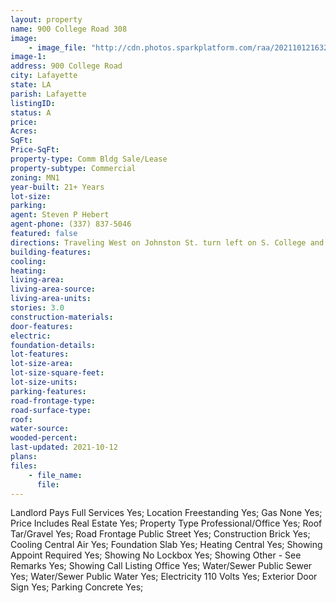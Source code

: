```yaml
---
layout: property
name: 900 College Road 308
image:
    - image_file: "http://cdn.photos.sparkplatform.com/raa/20211012163236713671000000.jpg"
image-1:
address: 900 College Road
city: Lafayette
state: LA
parish: Lafayette
listingID: 
status: A
price: 
Acres: 
SqFt: 
Price-SqFt: 
property-type: Comm Bldg Sale/Lease
property-subtype: Commercial
zoning: MN1
year-built: 21+ Years
lot-size: 
parking: 
agent: Steven P Hebert
agent-phone: (337) 837-5046
featured: false
directions: Traveling West on Johnston St. turn left on S. College and the building will be on the right. Approx. 1/4 mile from Johnston.
building-features: 
cooling: 
heating: 
living-area: 
living-area-source: 
living-area-units: 
stories: 3.0
construction-materials: 
door-features: 
electric: 
foundation-details: 
lot-features: 
lot-size-area: 
lot-size-square-feet: 
lot-size-units: 
parking-features: 
road-frontage-type: 
road-surface-type: 
roof: 
water-source: 
wooded-percent: 
last-updated: 2021-10-12
plans: 
files:
    - file_name:
      file:
---
```

Landlord Pays	Full Services	Yes;
Location	Freestanding	Yes;
Gas	None	Yes;
Price Includes	Real Estate	Yes;
Property Type	Professional/Office	Yes;
Roof	Tar/Gravel	Yes;
Road Frontage	Public Street	Yes;
Construction	Brick	Yes;
Cooling	Central Air	Yes;
Foundation	Slab	Yes;
Heating	Central	Yes;
Showing	Appoint Required	Yes;
Showing	No Lockbox	Yes;
Showing	Other - See Remarks	Yes;
Showing	Call Listing Office	Yes;
Water/Sewer	Public Sewer	Yes;
Water/Sewer	Public Water	Yes;
Electricity	110 Volts	Yes;
Exterior	Door Sign	Yes;
Parking	Concrete	Yes;

